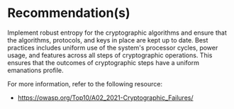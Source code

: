 # Recommendation(s)

Implement robust entropy for the cryptographic algorithms and ensure that the algorithms, protocols, and keys in place are kept up to date. Best practices includes uniform use of the system's processor cycles, power usage, and features across all steps of cryptographic operations. This ensures that the outcomes of cryptographic steps have a uniform emanations profile.

For more information, refer to the following resource:

- <https://owasp.org/Top10/A02_2021-Cryptographic_Failures/>

